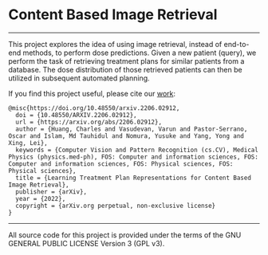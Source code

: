 # Content Based Image Retrieval

---

This project explores the idea of using image retrieval, instead of end-to-end methods, to perform dose predictions. Given a new patient (query), we perform the task of retrieving treatment plans for similar patients from a database. The dose distribution of those retrieved patients can then be utilized in subsequent automated planning.

If you find this project useful, please cite our [work](https://arxiv.org/abs/2206.02912):
```
@misc{https://doi.org/10.48550/arxiv.2206.02912,
  doi = {10.48550/ARXIV.2206.02912},
  url = {https://arxiv.org/abs/2206.02912},
  author = {Huang, Charles and Vasudevan, Varun and Pastor-Serrano, Oscar and Islam, Md Tauhidul and Nomura, Yusuke and Yang, Yong and Xing, Lei},
  keywords = {Computer Vision and Pattern Recognition (cs.CV), Medical Physics (physics.med-ph), FOS: Computer and information sciences, FOS: Computer and information sciences, FOS: Physical sciences, FOS: Physical sciences},
  title = {Learning Treatment Plan Representations for Content Based Image Retrieval},
  publisher = {arXiv},
  year = {2022},
  copyright = {arXiv.org perpetual, non-exclusive license}
}

```
---

All source code for this project is provided under the terms of the GNU GENERAL PUBLIC LICENSE Version 3 (GPL v3). 
